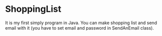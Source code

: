 # ShoppingList
It is my first simply program in Java. You can make shopping list and send email with it (you have to set email and password in SendAnEmail class).
